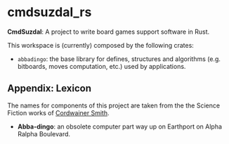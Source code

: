 # cmdsuzdal_rs
**CmdSuzdal**: A project to write board games support software in Rust.

This workspace is (currently) composed by the following crates:

- `abbadingo`: the base library for defines, structures and algorithms (e.g. bitboards, moves computation, etc.) used by applications.

## Appendix: Lexicon

The names for components of this project are taken from the the Science Fiction works of [Cordwainer Smith].

- **Abba-dingo**: an obsolete computer part way up on Earthport on Alpha Ralpha Boulevard.

[Cordwainer Smith]:(http://www.cordwainer-smith.com/)
